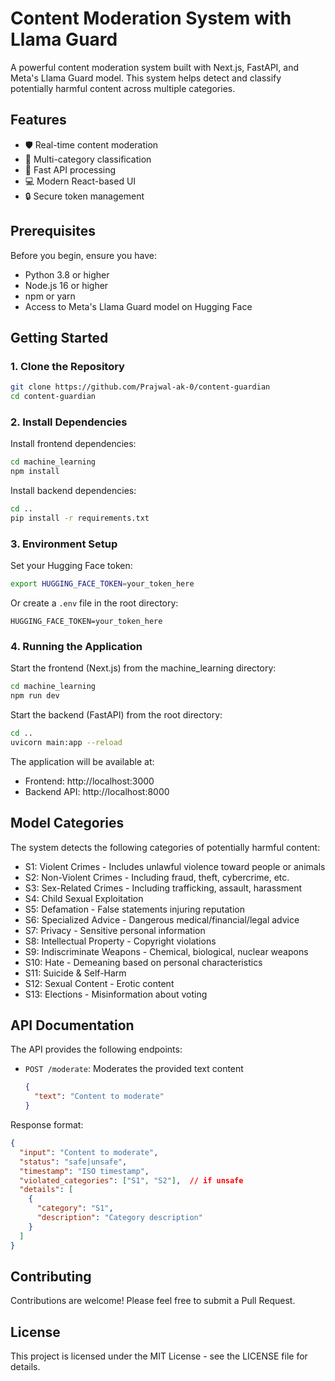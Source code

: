 # Content Moderation System with Llama Guard

A powerful content moderation system built with Next.js, FastAPI, and Meta's Llama Guard model. This system helps detect and classify potentially harmful content across multiple categories.

## Features

- 🛡️ Real-time content moderation
- 🎯 Multi-category classification
- 🚀 Fast API processing
- 💻 Modern React-based UI
- 🔒 Secure token management

## Prerequisites

Before you begin, ensure you have:
- Python 3.8 or higher
- Node.js 16 or higher
- npm or yarn
- Access to Meta's Llama Guard model on Hugging Face

## Getting Started

### 1. Clone the Repository

```bash
git clone https://github.com/Prajwal-ak-0/content-guardian
cd content-guardian
```

### 2. Install Dependencies

Install frontend dependencies:
```bash
cd machine_learning
npm install
```

Install backend dependencies:
```bash
cd ..
pip install -r requirements.txt
```

### 3. Environment Setup

Set your Hugging Face token:
```bash
export HUGGING_FACE_TOKEN=your_token_here
```

Or create a `.env` file in the root directory:
```env
HUGGING_FACE_TOKEN=your_token_here
```

### 4. Running the Application

Start the frontend (Next.js) from the machine_learning directory:
```bash
cd machine_learning
npm run dev
```

Start the backend (FastAPI) from the root directory:
```bash
cd ..
uvicorn main:app --reload
```

The application will be available at:
- Frontend: http://localhost:3000
- Backend API: http://localhost:8000

## Model Categories

The system detects the following categories of potentially harmful content:

- S1: Violent Crimes - Includes unlawful violence toward people or animals
- S2: Non-Violent Crimes - Including fraud, theft, cybercrime, etc.
- S3: Sex-Related Crimes - Including trafficking, assault, harassment
- S4: Child Sexual Exploitation
- S5: Defamation - False statements injuring reputation
- S6: Specialized Advice - Dangerous medical/financial/legal advice
- S7: Privacy - Sensitive personal information
- S8: Intellectual Property - Copyright violations
- S9: Indiscriminate Weapons - Chemical, biological, nuclear weapons
- S10: Hate - Demeaning based on personal characteristics
- S11: Suicide & Self-Harm
- S12: Sexual Content - Erotic content
- S13: Elections - Misinformation about voting

## API Documentation

The API provides the following endpoints:

- `POST /moderate`: Moderates the provided text content
  ```json
  {
    "text": "Content to moderate"
  }
  ```

Response format:
```json
{
  "input": "Content to moderate",
  "status": "safe|unsafe",
  "timestamp": "ISO timestamp",
  "violated_categories": ["S1", "S2"],  // if unsafe
  "details": [
    {
      "category": "S1",
      "description": "Category description"
    }
  ]
}
```

## Contributing

Contributions are welcome! Please feel free to submit a Pull Request.

## License

This project is licensed under the MIT License - see the LICENSE file for details.
